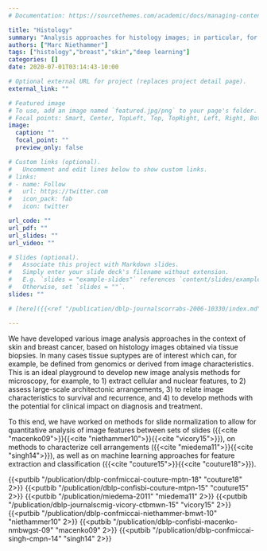 ```yaml
---
# Documentation: https://sourcethemes.com/academic/docs/managing-content/

title: "Histology"
summary: "Analysis approaches for histology images; in particular, for appearance normalization."
authors: ["Marc Niethammer"]
tags: ["histology","breast","skin","deep learning"]
categories: []
date: 2020-07-01T03:14:43-10:00

# Optional external URL for project (replaces project detail page).
external_link: ""

# Featured image
# To use, add an image named `featured.jpg/png` to your page's folder.
# Focal points: Smart, Center, TopLeft, Top, TopRight, Left, Right, BottomLeft, Bottom, BottomRight.
image:
  caption: ""
  focal_point: ""
  preview_only: false

# Custom links (optional).
#   Uncomment and edit lines below to show custom links.
# links:
# - name: Follow
#   url: https://twitter.com
#   icon_pack: fab
#   icon: twitter

url_code: ""
url_pdf: ""
url_slides: ""
url_video: ""

# Slides (optional).
#   Associate this project with Markdown slides.
#   Simply enter your slide deck's filename without extension.
#   E.g. `slides = "example-slides"` references `content/slides/example-slides.md`.
#   Otherwise, set `slides = ""`.
slides: ""

# [here]({{<ref "/publication/dblp-journalscorrabs-2006-10330/index.md" >}})

---
```


We have developed various image analysis approaches in the context of skin and breast cancer, based on histology images obtained via tissue biopsies. In many cases tissue suptypes are of interest which can, for example, be defined from genomics or derived from image characteristics. This is an ideal playground to develop new image analysis methods for microscopy, for example, to 1) extract cellular and nuclear features, to 2) assess large-scale architectonic arrangements, 3) to relate image characteristics to survival and recurrence, and 4) to develop methods with the potential for clinical impact on diagnosis and treatment.

To this end, we have worked on methods for slide normalization to allow for quantitative analysis of image features between sets of slides ({{<cite "macenko09">}}{{<cite "niethammer10">}}{{<cite "vicory15">}}), on methods to characterize cell arrangements ({{<cite "miedema11">}}{{<cite "singh14">}}), as well as on machine learning approaches for feature extraction and classification ({{<cite "couture15">}}{{<cite "couture18">}}).

{{<putbib "/publication/dblp-confmiccai-couture-mptn-18" "couture18" 2>}}
{{<putbib "/publication/dblp-confisbi-couture-mtpn-15" "couture15" 2>}}
{{<putbib "/publication/miedema-2011" "miedema11" 2>}}
{{<putbib "/publication/dblp-journalscmig-vicory-ctbmwn-15" "vicory15" 2>}}
{{<putbib "/publication/dblp-confmiccai-niethammer-bmwt-10" "niethammer10" 2>}}
{{<putbib "/publication/dblp-confisbi-macenko-nmbwgst-09" "macenko09" 2>}}
{{<putbib "/publication/dblp-confmiccai-singh-cmpn-14" "singh14" 2>}}





